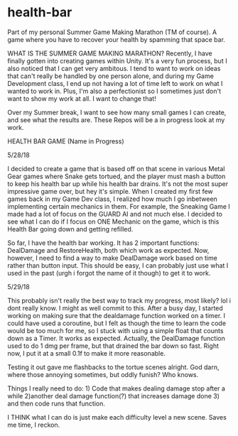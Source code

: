 # health-bar
Part of my personal Summer Game Making Marathon (TM of course). A game where you have to recover your health by spamming that space bar.

WHAT IS THE SUMMER GAME MAKING MARATHON?
Recently, I have finally gotten into creating games within Unity. It's a very fun process, but I also noticed that I can get
very ambitous. I tend to want to work on ideas that can't really be handled by one person alone, and during my Game Development class, I end up not having a lot of time left to work on what I wanted to work in. Plus, I'm also a perfectionist so I sometimes just don't want to show my work at all. I want to change that!

Over my Summer break, I want to see how many small games I can create, and see what the results are. These Repos will be a in progress look at my work.


HEALTH BAR GAME (Name in Progress)

5/28/18

I decided to create a game that is based off on that scene in various Metal Gear games where Snake gets tortued, and the player must mash a button to keep his health bar up while his health bar drains. It's not the most super impressive game over, but hey it's simple.
When I created my first few games back in my Game Dev class, I realized how much I go inbetween implementing certain mechanics in them.
For example, the Sneaking Game I made had a lot of focus on the GUARD AI and not much else. I decided to see what I can do if I focus on ONE Mechanic on the game, which is this Health Bar going down and getting refilled.

So far, I have the health bar working. It has 2 important functions: DealDamage and RestoreHealth, both which work as expected.
Now, however, I need to find a way to make DealDamage work based on time rather than button input. This should be easy, I can probably just use what I used in the past (urgh i forgot the name of it though) to get it to work.


5/29/18

This probably isn't really the best way to track my progress, most likely? lol i dont really know. I might as well commit to this.
After a busy day, I started working on making sure that the dealdamage function worked on a timer. I could have used a coroutine, but I felt as though the time to learn the code would be too much for me, so I stuck with using a simple float that counts down as a Timer.
It works as expected. Actually, the DealDamage function used to do 1 dmg per frame, but that drained the bar down so fast. Right now, I put it at a small 0.1f to make it more reasonable. 

Testing it out gave me flashbacks to the tortue scenes alright. God darn, where those annoying sometimes, but oddly funish? Who knows.

Things I really need to do: 1) Code that makes dealing damage stop after a while 2)another deal damage function(?) that increases damage done 3) and then code runs that function.

I THINK what I can do is just make each difficulty level a new scene. Saves me time, I reckon.

